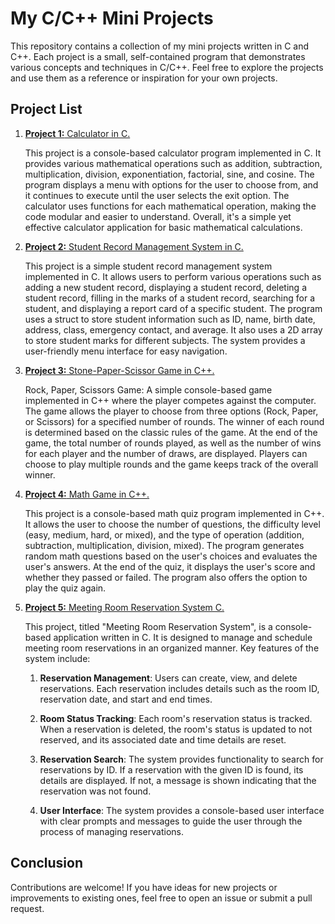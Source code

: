 # My C/C++ Mini Projects

This repository contains a collection of my mini projects written in C and C++. Each project is a small, self-contained program that demonstrates various concepts and techniques in C/C++. Feel free to explore the projects and use them as a reference or inspiration for your own projects.

## Project List

1. [**Project 1:** Calculator in C.](Simple_Calculator.c)

   This project is a console-based calculator program implemented in C. It provides various mathematical operations such as addition, subtraction, multiplication, division, exponentiation, factorial, sine, and cosine. The program displays a menu with options for the user to choose from, and it continues to execute until the user selects the exit option. The calculator uses functions for each mathematical operation, making the code modular and easier to understand. Overall, it's a simple yet effective calculator application for basic mathematical calculations.
   
   
2. [**Project 2:** Student Record Management System in C.](Student_Record_Management_System.c)

   This project is a simple student record management system implemented in C. It allows users to perform various operations such as adding a new student record, displaying a student record, deleting a student record, filling in the marks of a student record, searching for a student, and displaying a report card of a specific student. The program uses a struct to store student information such as ID, name, birth date, address, class, emergency contact, and average. It also uses a 2D array to store student marks for different subjects. The system provides a user-friendly menu interface for easy navigation.

   
3. [**Project 3:** Stone-Paper-Scissor Game in C++.](Stone_Paper_Scissor_Game.cpp)

   Rock, Paper, Scissors Game: A simple console-based game implemented in C++ where the player competes against the computer. The game allows the player to choose from three options (Rock, Paper, or Scissors) for a specified number of rounds. The winner of each round is determined based on the classic rules of the game. At the end of the game, the total number of rounds played, as well as the number of wins for each player and the number of draws, are displayed. Players can choose to play multiple rounds and the game keeps track of the overall winner.


4. [**Project 4:** Math Game in C++.](Simple_Math_Game.cpp)

   This project is a console-based math quiz program implemented in C++. It allows the user to choose the number of questions, the difficulty level (easy, medium, hard, or mixed), and the type of operation (addition, subtraction, multiplication, division, mixed). The program generates random math questions based on the user's choices and evaluates the user's answers. At the end of the quiz, it displays the user's score and whether they passed or failed. The program also offers the option to play the quiz again.

5. [**Project 5:** Meeting Room Reservation System C.](Meeting_Room_Reservation_System.c)

   This project, titled "Meeting Room Reservation System", is a console-based application written in C. It is designed to manage and schedule meeting room reservations in an organized manner. Key features of the system include:

      1. **Reservation Management**: Users can create, view, and delete reservations. Each reservation includes details such as the room ID, reservation date, and start and end times.

      2. **Room Status Tracking**: Each room's reservation status is tracked. When a reservation is deleted, the room's status is updated to not reserved, and its associated date and time details are reset.

      3. **Reservation Search**: The system provides functionality to search for reservations by ID. If a reservation with the given ID is found, its details are displayed. If not, a message is shown indicating that the reservation was not found.

      4. **User Interface**: The system provides a console-based user interface with clear prompts and messages to guide the user through the process of managing reservations.

## Conclusion
Contributions are welcome! If you have ideas for new projects or improvements to existing ones, feel free to open an issue or submit a pull request.
